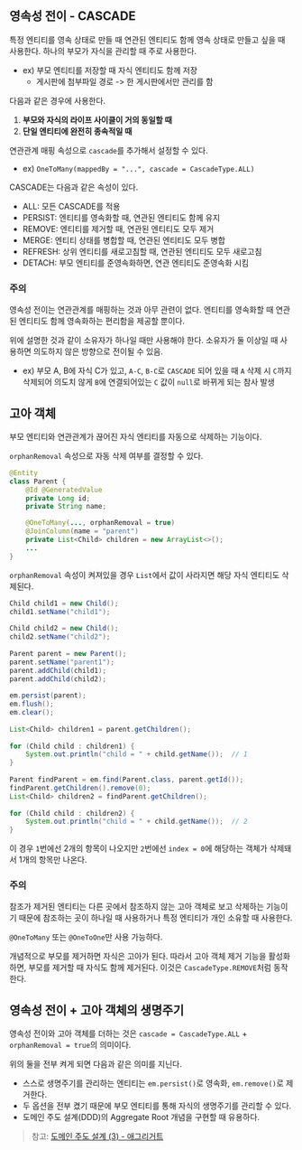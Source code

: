 ## 영속성 전이 - CASCADE

특정 엔티티를 영속 상태로 만들 때 연관된 엔티티도 함께 영속 상태로 만들고 싶을 때 사용한다. 하나의 부모가 자식을 관리할 때 주로 사용한다.
- ex) 부모 엔티티를 저장할 때 자식 엔티티도 함께 저장
	- 게시판에 첨부파일 경로 -> 한 게시판에서만 관리를 함

다음과 같은 경우에 사용한다.
1. **부모와 자식의 라이프 사이클이 거의 동일할 때**
2. **단일 엔티티에 완전히 종속적일 때**

연관관계 매핑 속성으로 `cascade`를 추가해서 설정할 수 있다.
- ex) `OneToMany(mappedBy = "...", cascade = CascadeType.ALL)`

CASCADE는 다음과 같은 속성이 있다.
- ALL: 모든 CASCADE를 적용
- PERSIST: 엔티티를 영속화할 때, 연관된 엔티티도 함께 유지
- REMOVE: 엔티티를 제거할 때, 연관된 엔티티도 모두 제거
- MERGE: 엔티티 상태를 병합할 때, 연관된 엔티티도 모두 병합
- REFRESH: 상위 엔티티를 새로고침할 때, 연관된 엔티티도 모두 새로고침
- DETACH: 부모 엔티티를 준영속화하면, 연관 엔티티도 준영속화 시킴

### 주의

영속성 전이는 연관관계를 매핑하는 것과 아무 관련이 없다. 엔티티를 영속화할 때 연관된 엔티티도 함께 영속화하는 편리함을 제공할 뿐이다.

위에 설명한 것과 같이 소유자가 하나일 때만 사용해야 한다. 소유자가 둘 이상일 때 사용하면 의도하지 않은 방향으로 전이될 수 있음.
- ex) 부모 A, B에 자식 C가 있고, `A-C`, `B-C`로 `CASCADE` 되어 있을 때 `A` 삭제 시 `C`까지 삭제되어 의도치 않게 `B`에 연결되어있는 `C` 값이 `null`로 바뀌게 되는 참사 발생



## 고아 객체

부모 엔티티와 연관관계가 끊어진 자식 엔티티를 자동으로 삭제하는 기능이다.

`orphanRemoval` 속성으로 자동 삭제 여부를 결정할 수 있다.

```java
@Entity
class Parent {
	@Id @GeneratedValue
	private Long id;
	private String name;

	@OneToMany(..., orphanRemoval = true)
	@JoinColumn(name = "parent")
	private List<Child> children = new ArrayList<>();
	...
}
```

`orphanRemoval` 속성이 켜져있을 경우 `List`에서 값이 사라지면 해당 자식 엔티티도 삭제된다.

```java
Child child1 = new Child();  
child1.setName("child1");  
  
Child child2 = new Child();  
child2.setName("child2");  
  
Parent parent = new Parent();  
parent.setName("parent1");  
parent.addChild(child1);  
parent.addChild(child2);  
  
em.persist(parent);  
em.flush();  
em.clear();  
  
List<Child> children1 = parent.getChildren(); 
  
for (Child child : children1) {  
    System.out.println("child = " + child.getName());  // 1
}  
  
Parent findParent = em.find(Parent.class, parent.getId());  
findParent.getChildren().remove(0);  
List<Child> children2 = findParent.getChildren();  
  
for (Child child : children2) {  
    System.out.println("child = " + child.getName());  // 2
}
```

이 경우 `1`번에선 2개의 항목이 나오지만 `2`번에선 `index = 0`에 해당하는 객체가 삭제돼서 1개의 항목만 나온다.


### 주의

참조가 제거된 엔티티는 다른 곳에서 참조하지 않는 고아 객체로 보고 삭제하는 기능이기 때문에 참조하는 곳이 하나일 때 사용하거나 특정 엔티티가 개인 소유할 때 사용한다.

`@OneToMany` 또는 `@OneToOne`만 사용 가능하다.

개념적으로 부모를 제거하면 자식은 고아가 된다. 따라서 고아 객체 제거 기능을 활성화 하면, 부모를 제거할 때 자식도 함께 제거된다. 이것은 `CascadeType.REMOVE`처럼 동작한다. 



## 영속성 전이 + 고아 객체의 생명주기

영속성 전이와 고아 객체를 더하는 것은 `cascade = CascadeType.ALL` + `orphanRemoval = true`의 의미이다.

위의 둘을 전부 켜게 되면 다음과 같은 의미를 지닌다.
- 스스로 생명주기를 관리하는 엔티티는 `em.persist()`로 영속화, `em.remove()`로 제거한다. 
- 두 옵션을 전부 켰기 때문에 부모 엔티티를 통해 자식의 생명주기를 관리할 수 있다.
- 도메인 주도 설계(DDD)의 Aggregate Root 개념을 구현할 때 유용하다.

> 참고: [도메인 주도 설계 (3) - 애그리거트](https://velog.io/@gentledot/ddd-aggregate)

